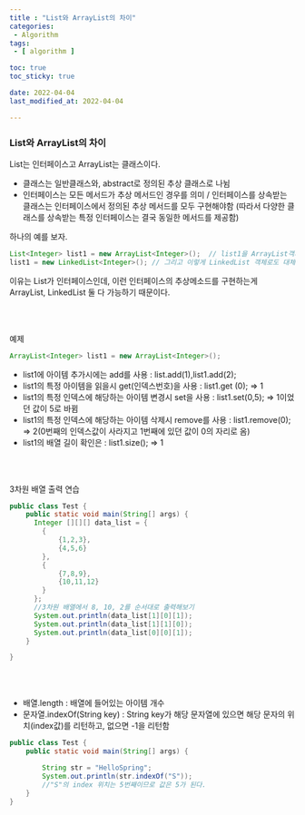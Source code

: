 ```yaml
---
title : "List와 ArrayList의 차이"
categories:
 - Algorithm
tags:
 - [ algorithm ] 

toc: true
toc_sticky: true

date: 2022-04-04
last_modified_at: 2022-04-04

---
```


<h3>List와 ArrayList의 차이</h3>

List는 인터페이스고 ArrayList는 클래스이다.

- 클래스는 일반클래스와, abstract로 정의된 추상 클래스로 나뉨
- 인터페이스는 모든 메서드가 추상 메서드인 경우를 의미 / 인터페이스를 상속받는 클래스는 인터페이스에서 정의된 추상 메서드를 모두 구현해야함
(따라서 다양한 클래스를 상속받는 특정 인터페이스는 결국 동일한 메서드를 제공함)


하나의 예를 보자.

~~~java
List<Integer> list1 = new ArrayList<Integer>();  // list1을 ArrayList객체로 만듦
list1 = new LinkedList<Integer>(); // 그리고 이렇게 LinkedList 객체로도 대체가 가능함
~~~

이유는 List<Integer>가 인터페이스인데, 이런 인터페이스의 추상메소드를 구현하는게 ArrayList, LinkedList 둘 다 가능하기 때문이다.

<br><br>

예제
~~~java
ArrayList<Integer> list1 = new ArrayList<Integer>();
~~~

- list1에 아이템 추가시에는 add를 사용 : list.add(1),list1.add(2);
- list1의 특정 아이템을 읽을시 get(인덱스번호)을 사용 : list1.get (0);
    ⇒ 1 
- list1의 특정 인덱스에 해당하는 아이템 변경시 set을 사용 : list1.set(0,5);
    ⇒ 1이었던 값이 5로 바뀜
- list1의 특정 인덱스에 해당하는 아이템 삭제시 remove를 사용 : list1.remove(0);
    ⇒ 2(0번째의 인덱스값이 사라지고 1번째에 있던 값이 0의 자리로 옴)
- list1의 배열 길이 확인은 : list1.size();
    ⇒ 1

<br><br>

3차원 배열 출력 연습

~~~java
public class Test {
    public static void main(String[] args) {
      Integer [][][] data_list = {
        {
            {1,2,3},
            {4,5,6}
        },
        {
            {7,8,9},
            {10,11,12}
        }
      };
      //3차원 배열에서 8, 10, 2를 순서대로 출력해보기
      System.out.println(data_list[1][0][1]);
      System.out.println(data_list[1][1][0]);
      System.out.println(data_list[0][0][1]);
    }

}
~~~

<br><br>

- 배열.length : 배열에 들어있는 아이템 개수
- 문자열.indexOf(String key) : String key가 해당 문자열에 있으면 해당 문자의 위치(index값)를 리턴하고, 없으면 -1을 리턴함

~~~java
public class Test {
    public static void main(String[] args) {

        String str = "HelloSpring";
        System.out.println(str.indexOf("S"));
        //"S"의 index 위치는 5번째이므로 값은 5가 된다.
    }
}
~~~